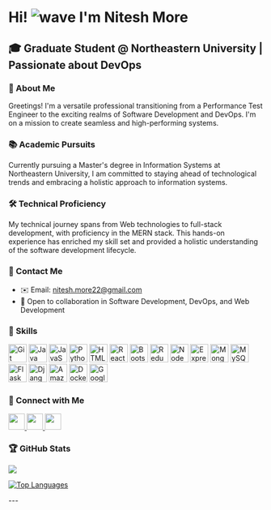 # Hi! ![wave](https://user-images.githubusercontent.com/18350557/176309783-0785949b-9127-417c-8b55-ab5a4333674e.gif) I'm Nitesh More

## 🎓 Graduate Student @ Northeastern University | Passionate about DevOps

### 🚀 About Me

Greetings! I'm a versatile professional transitioning from a Performance Test Engineer to the exciting realms of Software Development and DevOps. I'm on a mission to create seamless and high-performing systems.

### 📚 Academic Pursuits

Currently pursuing a Master's degree in Information Systems at Northeastern University, I am committed to staying ahead of technological trends and embracing a holistic approach to information systems.

### 🛠️ Technical Proficiency

My technical journey spans from Web technologies to full-stack development, with proficiency in the MERN stack. This hands-on experience has enriched my skill set and provided a holistic understanding of the software development lifecycle.

### 📧 Contact Me

* ✉️ Email: [nitesh.more22@gmail.com](mailto:nitesh.more22@gmail.com)
* 🤝 Open to collaboration in Software Development, DevOps, and Web Development

### 🚀 Skills

<p align="left">
  <img src="https://raw.githubusercontent.com/danielcranney/readme-generator/main/public/icons/skills/git-colored.svg" width="36" height="36" alt="Git" />
  <img src="https://raw.githubusercontent.com/danielcranney/readme-generator/main/public/icons/skills/java-colored.svg" width="36" height="36" alt="Java" />
  <img src="https://raw.githubusercontent.com/danielcranney/readme-generator/main/public/icons/skills/javascript-colored.svg" width="36" height="36" alt="JavaScript" />
  <img src="https://raw.githubusercontent.com/danielcranney/readme-generator/main/public/icons/skills/python-colored.svg" width="36" height="36" alt="Python" />
  <img src="https://raw.githubusercontent.com/danielcranney/readme-generator/main/public/icons/skills/html5-colored.svg" width="36" height="36" alt="HTML5" />
  <img src="https://raw.githubusercontent.com/danielcranney/readme-generator/main/public/icons/skills/react-colored.svg" width="36" height="36" alt="React" />
  <img src="https://raw.githubusercontent.com/danielcranney/readme-generator/main/public/icons/skills/bootstrap-colored.svg" width="36" height="36" alt="Bootstrap" />
  <img src="https://raw.githubusercontent.com/danielcranney/readme-generator/main/public/icons/skills/redux-colored.svg" width="36" height="36" alt="Redux" />
  <img src="https://raw.githubusercontent.com/danielcranney/readme-generator/main/public/icons/skills/nodejs-colored.svg" width="36" height="36" alt="NodeJS" />
  <img src="https://raw.githubusercontent.com/danielcranney/readme-generator/main/public/icons/skills/express-colored-dark.svg" width="36" height="36" alt="Express" />
  <img src="https://raw.githubusercontent.com/danielcranney/readme-generator/main/public/icons/skills/mongodb-colored.svg" width="36" height="36" alt="MongoDB" />
  <img src="https://raw.githubusercontent.com/danielcranney/readme-generator/main/public/icons/skills/mysql-colored.svg" width="36" height="36" alt="MySQL" />
  <img src="https://raw.githubusercontent.com/danielcranney/readme-generator/main/public/icons/skills/flask-colored-dark.svg" width="36" height="36" alt="Flask" />
  <img src="https://raw.githubusercontent.com/danielcranney/readme-generator/main/public/icons/skills/django-colored-dark.svg" width="36" height="36" alt="Django" />
  <img src="https://raw.githubusercontent.com/danielcranney/readme-generator/main/public/icons/skills/aws-colored-dark.svg" width="36" height="36" alt="Amazon Web Services" />
  <img src="https://raw.githubusercontent.com/danielcranney/readme-generator/main/public/icons/skills/docker-colored.svg" width="36" height="36" alt="Docker" />
  <img src="https://raw.githubusercontent.com/danielcranney/readme-generator/main/public/icons/skills/googlecloud-colored.svg" width="36" height="36" alt="Google Cloud" />
</p>

### 🔗 Connect with Me

<p align="left"> <a href="https://www.github.com/Nitesh-NEU" target="_blank" rel="noreferrer"> <picture> <source media="(prefers-color-scheme: dark)" srcset="https://raw.githubusercontent.com/danielcranney/readme-generator/main/public/icons/socials/github-dark.svg" /> <source media="(prefers-color-scheme: light)" srcset="https://raw.githubusercontent.com/danielcranney/readme-generator/main/public/icons/socials/github.svg" /> <img src="https://raw.githubusercontent.com/danielcranney/readme-generator/main/public/icons/socials/github.svg" width="32" height="32" /> </picture> </a> <a href="https://www.linkedin.com/in/niteshmore22/" target="_blank" rel="noreferrer"> <picture> <source media="(prefers-color-scheme: dark)" srcset="https://raw.githubusercontent.com/danielcranney/readme-generator/main/public/icons/socials/linkedin-dark.svg" /> <source media="(prefers-color-scheme: light)" srcset="https://raw.githubusercontent.com/danielcranney/readme-generator/main/public/icons/socials/linkedin.svg" /> <img src="https://raw.githubusercontent.com/danielcranney/readme-generator/main/public/icons/socials/linkedin.svg" width="32" height="32" /> </picture> </a> <a href="https://www.x.com/nitesh22more" target="_blank" rel="noreferrer"> <picture> <source media="(prefers-color-scheme: dark)" srcset="https://raw.githubusercontent.com/danielcranney/readme-generator/main/public/icons/socials/twitter-dark.svg" /> <source media="(prefers-color-scheme: light)" srcset="https://raw.githubusercontent.com/danielcranney/readme-generator/main/public/icons/socials/twitter.svg" /> <img src="https://raw.githubusercontent.com/danielcranney/readme-generator/main/public/icons/socials/twitter.svg" width="32" height="32" /> </picture> </a></p>

### 🏆 GitHub Stats
<p align="left">
<a href="http://www.github.com/Nitesh-NEU"><img src="https://github-readme-streak-stats.herokuapp.com/?user=Nitesh-NEU&stroke=ffffff&background=1c1917&ring=0891b2&fire=0891b2&currStreakNum=ffffff&currStreakLabel=0891b2&sideNums=ffffff&sideLabels=ffffff&dates=ffffff&hide_border=true" /></a>
</p>  
<p align="left">
<a href="https://github.com/Nitesh-NEU" align="left"><img src="https://github-readme-stats.vercel.app/api/top-langs/?username=Nitesh-NEU&langs_count=10&title_color=0891b2&text_color=ffffff&icon_color=0891b2&bg_color=1c1917&hide_border=true&locale=en&custom_title=Top%20%Languages" alt="Top Languages" /></a>
</p>
---
